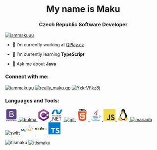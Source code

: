 <h1 align="center">My name is Maku</h1>
<h3 align="center">Czech Republic Software Developer</h3>

<p align="left"> <a href="https://twitter.com/iammakuuu" target="blank"><img src="https://img.shields.io/twitter/follow/iammakuuu?logo=twitter&style=for-the-badge" alt="iammakuuu" /></a> </p>

- 🔭 I’m currently working at [QPlay.cz](https://qplay.cz/)

- 🌱 I’m currently learning **TypeScript**

- 💬 Ask me about **Java**

<h3 align="left">Connect with me:</h3>
<p align="left">
<a href="https://twitter.com/iammakuuu" target="blank"><img align="center" src="https://cdn.jsdelivr.net/npm/simple-icons@3.0.1/icons/twitter.svg" alt="iammakuuu" height="30" width="40" /></a>
<a href="https://instagram.com/really_maku.qp" target="blank"><img align="center" src="https://cdn.jsdelivr.net/npm/simple-icons@3.0.1/icons/instagram.svg" alt="really_maku.qp" height="30" width="40" /></a>
<a href="https://discord.gg/YxkrVFkz8j" target="blank"><img align="center" src="https://cdn.jsdelivr.net/npm/simple-icons@3.0.1/icons/discord.svg" alt="YxkrVFkz8j" height="30" width="40" /></a>
</p>

<h3 align="left">Languages and Tools:</h3>
<p align="left"> <a href="https://getbootstrap.com" target="_blank"> <img src="https://raw.githubusercontent.com/devicons/devicon/master/icons/bootstrap/bootstrap-plain-wordmark.svg" alt="bootstrap" width="40" height="40"/> </a> <a href="https://bulma.io/" target="_blank"> <img src="https://raw.githubusercontent.com/gilbarbara/logos/804dc257b59e144eaca5bc6ffd16949752c6f789/logos/bulma.svg" alt="bulma" width="40" height="40"/> </a> <a href="https://www.w3schools.com/cs/" target="_blank"> <img src="https://raw.githubusercontent.com/devicons/devicon/master/icons/csharp/csharp-original.svg" alt="csharp" width="40" height="40"/> </a> <a href="https://dotnet.microsoft.com/" target="_blank"> <img src="https://raw.githubusercontent.com/devicons/devicon/master/icons/dot-net/dot-net-original-wordmark.svg" alt="dotnet" width="40" height="40"/> </a> <a href="https://git-scm.com/" target="_blank"> <img src="https://www.vectorlogo.zone/logos/git-scm/git-scm-icon.svg" alt="git" width="40" height="40"/> </a> <a href="https://www.w3.org/html/" target="_blank"> <img src="https://raw.githubusercontent.com/devicons/devicon/master/icons/html5/html5-original-wordmark.svg" alt="html5" width="40" height="40"/> </a> <a href="https://www.java.com" target="_blank"> <img src="https://raw.githubusercontent.com/devicons/devicon/master/icons/java/java-original.svg" alt="java" width="40" height="40"/> </a> <a href="https://developer.mozilla.org/en-US/docs/Web/JavaScript" target="_blank"> <img src="https://raw.githubusercontent.com/devicons/devicon/master/icons/javascript/javascript-original.svg" alt="javascript" width="40" height="40"/> </a> <a href="https://www.linux.org/" target="_blank"> <img src="https://raw.githubusercontent.com/devicons/devicon/master/icons/linux/linux-original.svg" alt="linux" width="40" height="40"/> </a> <a href="https://mariadb.org/" target="_blank"> <img src="https://www.vectorlogo.zone/logos/mariadb/mariadb-icon.svg" alt="mariadb" width="40" height="40"/> </a> <a href="https://www.swift.com/" target="_blank"> <img src="https://miro.medium.com/max/700/1*6-G_o5PZSzppyfdLTbFu-A.png" alt="swift" width="40" height="40"/> </a> <a href="https://www.mysql.com/" target="_blank"> <img src="https://raw.githubusercontent.com/devicons/devicon/master/icons/mysql/mysql-original-wordmark.svg" alt="mysql" width="40" height="40"/> </a> <a href="https://nodejs.org" target="_blank"> <img src="https://raw.githubusercontent.com/devicons/devicon/master/icons/nodejs/nodejs-original-wordmark.svg" alt="nodejs" width="40" height="40"/> </a> <a href="https://www.typescriptlang.org/" target="_blank"> <img src="https://raw.githubusercontent.com/devicons/devicon/master/icons/typescript/typescript-original.svg" alt="typescript" width="40" height="40"/> </a> </p>

<p><img align="left" src="https://github-readme-stats.vercel.app/api/top-langs?username=itismaku&show_icons=true&theme=dark&title_color=d22eff&hide_border=true&locale=en&layout=compact" alt="itismaku" /></p>

<p>&nbsp;<img align="center" src="https://github-readme-stats.vercel.app/api?username=itismaku&show_icons=true&theme=dark&title_color=d22eff&text_color=ffffff&hide_border=true&locale=en" alt="itismaku" /></p>
